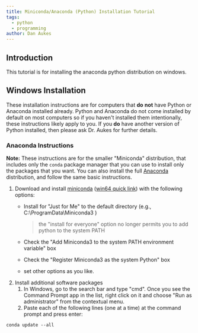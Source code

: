 ```yaml
---
title: Miniconda/Anaconda (Python) Installation Tutorial
tags: 
  - python
  - programming
author: Dan Aukes
---
```


## Introduction

This tutorial is for installing the anaconda python distribution on windows.

## Windows Installation

These installation instructions are for computers that **do** **not** have Python or Anaconda installed already. Python and Anaconda do not come installed by default on most computers so if you haven't installed them intentionally, these instructions likely apply to you. If you **do** have another version of Python installed, then please ask Dr. Aukes for further details.

### Anaconda Instructions

**Note:** These instructions are for the smaller "Miniconda" distribution, that includes only the ```conda``` package manager that you can use to install only the packages that you want.  You can also install the full [Anaconda](https://www.anaconda.com/products/individual#Downloads) distribution, and follow the same basic instructions.

1. Download and install [miniconda](https://docs.conda.io/en/latest/miniconda.html) ([win64 quick link](https://repo.anaconda.com/miniconda/Miniconda3-latest-Windows-x86_64.exe)) with the following options:
    - Install for "Just for Me" to the default directory (e.g., C:\\ProgramData\\Miniconda3 )

      > the "install for everyone" option no longer permits you to add python to the system PATH

    - Check the "Add Miniconda3 to the system PATH environment variable" box
    - Check the "Register Miniconda3 as the system Python" box
    - set other options as you like.
2. Install additional software packages
    1. In Windows, go to the search bar and type "cmd". Once you see the Command Prompt app in the list, right click on it and choose "Run as administrator" from the contextual menu.
    1. Paste each of the following lines (one at a time) at the command prompt and press enter:

``` {.bash}
conda update --all
```
